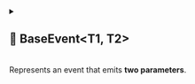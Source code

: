 
<details>
  <summary>
    <h2>🧩 BaseEvent&lt;T1, T2&gt;</h2>
    <br> Represents an event that emits <b>two parameters</b>.
  </summary>

<br>

```csharp
public class BaseEvent<T1, T2> : IEvent<T1, T2>, IDisposable
```

- **Type parameters:**
    - `T1` — The first argument
    - `T2` — The second argument

---

### 🏹 Methods

#### `Subscribe(Action<T1, T2>)`

```csharp
public Subscription<T1, T2> Subscribe(Action<T1, T2> action)
```

- **Description:** Subscribes a handler to the event.
- **Parameter:** `action` – The delegate to invoke when the event triggers.
- **Returns:** A [Subscription<T1, T2>](../Signals/Subscription.md#subscriptiont1-t2) representing the active
  subscription.

#### `Unsubscribe(Action<T1, T2>)`

```csharp
public void Unsubscribe(Action<T1, T2> action)
```

- **Description:** Removes a previously registered handler from the event.
- **Parameters:** `action` – The delegate to remove from the subscription list.

#### `Invoke(T1, T2)`

```csharp
public void Invoke(T1 arg1, T2 arg2)
```

- **Description:** Triggers the event with the specified arguments.
- **Parameters:**
    - `arg1` — The first argument
    - `arg2` — The second argument

#### `Dispose()`

```csharp
public void Dispose()
```

- **Description:** Clears all subscriptions for this event.

</details>